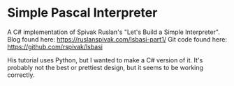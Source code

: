 # Simple Pascal Interpreter

A C# implementation of Spivak Ruslan's "Let's Build a Simple Interpreter".
Blog found here: https://ruslanspivak.com/lsbasi-part1/
Git code found here: https://github.com/rspivak/lsbasi

His tutorial uses Python, but I wanted to make a C# version of it.
It's probably not the best or prettiest design, but it seems to be working correctly.



